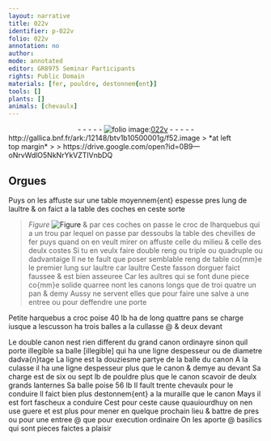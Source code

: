 ```yaml
---
layout: narrative
title: 022v
identifier: p-022v
folio: 022v
annotation: no
author:
mode: annotated
editor: GR8975 Seminar Participants
rights: Public Domain
materials: [fer, pouldre, destonnem{ent}]
tools: []
plants: []
animals: [chevaulx]
---
```


<div class="folio" align="center">- - - - - <a href="http://gallica.bnf.fr/ark:/12148/btv1b10500001g/f52.image" target="_blank"><img src="https://cu-mkp.github.io/2017-workshop-edition/assets/photo-icon.png" alt="folio image: " style="display:inline-block; margin-bottom:-3px;"/>022v</a> - - - - - </div> http://gallica.bnf.fr/ark:/12148/btv1b10500001g/f52.image   
> *at left top margin*
> 
>    https://drive.google.com/open?id=0B9—oNrvWdlO5NkNrYkVZTlVnbDQ  
 

## Orgues

 
Puys on les affuste sur une table moyennem{ent} espesse pres lung de laultre & on faict a la table des coches en ceste sorte 
> *Figure*
> <a href="fig_p022v_2https://drive.google.com/open?id=0B9-oNrvWdlO5RnQ2Ri1PenA1aDA" target="_blank"><img src="https://cu-mkp.github.io/GR8975-edition/assets/photo-icon.png" alt="Figure" style="display:inline-block; margin-bottom:-3px;"/></a>
 & par ces coches on passe le croc de lharquebus qui a un trou par lequel on passe par dessoubs la table des chevilles de <span class="m">fer</span> puys quand on en veult mirer on affuste celle du milieu & celle des deulx costes Si tu en veulx faire double reng ou triple ou quadruple ou dadvantaige Il ne te fault que poser semblable reng de table co{mm}e le premier lung sur laultre car laultre Ceste fasson dorguer faict faussee & est bien asseuree Car les aultres qui se font dune piece co{mm}e solide quarree nont les canons longs que de troi quatre un pan & demy Aussy ne servent elles que pour faire une salve a une entree ou pour deffendre une porte
 
Petite harquebus a croc poise 40 <span class="ms">lb</span> ha de long quattre <span class="ms">pans</span> se charge iusque a lescusson ha trois balles a la cullasse @ & deux devant
 
Le double canon nest rien different du grand canon ordinayre sinon quil porte illegible sa balle [illegible] qui ha une <span class="ms">ligne</span> despesseur ou de diametre dadva{n}tage La <span class="ms">ligne</span> est la <span class="ms">douziesme partye</span> de la balle du canon A la culasse il ha une <span class="ms">ligne</span> despesseur plus que le canon & demye au devant Sa charge est de six ou sept <span class="ms">lb</span> de <span class="m">pouldre</span> plus que le canon scavoir de deulx grands lanternes Sa balle poise 56 <span class="ms">lb</span> Il fault trente <span class="al">chevaulx</span> pour le conduire ll faict bien plus <span class="m">destonnem{ent}</span> a la muraille que le canon Mays il est fort fascheux a conduire Cest pour ceste cause quauiourdhuy on nen use guere et est plus pour mener en quelque prochain lieu & battre de pres ou pour une entree @ que pour execution ordinaire On les aporte @ basilics qui sont pieces faictes a plaisir
 